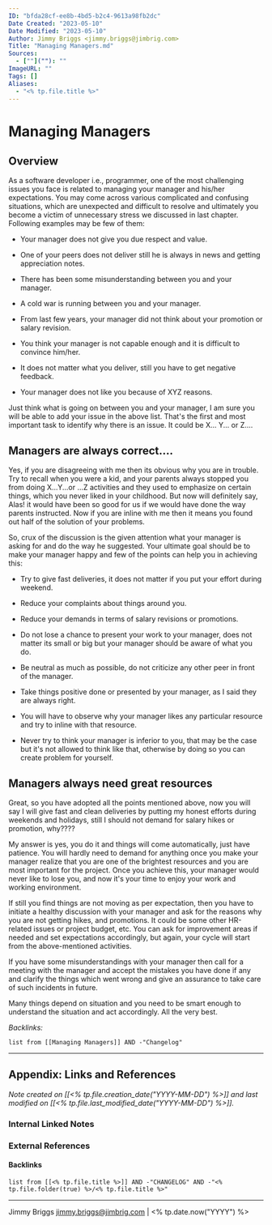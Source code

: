 ```yaml
---
ID: "bfda28cf-ee8b-4bd5-b2c4-9613a98fb2dc"
Date Created: "2023-05-10"
Date Modified: "2023-05-10"
Author: Jimmy Briggs <jimmy.briggs@jimbrig.com>
Title: "Managing Managers.md"
Sources: 
  - [""](""): ""
ImageURL: ""
Tags: []
Aliases:
  - "<% tp.file.title %>"
---
```



# Managing Managers

## Overview

As a software developer i.e., programmer, one of the most challenging issues you face is related to managing your manager and his/her expectations. You may come across various complicated and confusing situations, which are unexpected and difficult to resolve and ultimately you become a victim of unnecessary stress we discussed in last chapter. Following examples may be few of them:

-   Your manager does not give you due respect and value.
    
-   One of your peers does not deliver still he is always in news and getting appreciation notes.
    
-   There has been some misunderstanding between you and your manager.
    
-   A cold war is running between you and your manager.
    
-   From last few years, your manager did not think about your promotion or salary revision.
    
-   You think your manager is not capable enough and it is difficult to convince him/her.
    
-   It does not matter what you deliver, still you have to get negative feedback.
    
-   Your manager does not like you because of XYZ reasons.
    

Just think what is going on between you and your manager, I am sure you will be able to add your issue in the above list. That's the first and most important task to identify why there is an issue. It could be X... Y... or Z....

## Managers are always correct....

Yes, if you are disagreeing with me then its obvious why you are in trouble. Try to recall when you were a kid, and your parents always stopped you from doing X...Y...or ...Z activities and they used to emphasize on certain things, which you never liked in your childhood. But now will definitely say, Alas! it would have been so good for us if we would have done the way parents instructed. Now if you are inline with me then it means you found out half of the solution of your problems.

So, crux of the discussion is the given attention what your manager is asking for and do the way he suggested. Your ultimate goal should be to make your manager happy and few of the points can help you in achieving this:

-   Try to give fast deliveries, it does not matter if you put your effort during weekend.
    
-   Reduce your complaints about things around you.
    
-   Reduce your demands in terms of salary revisions or promotions.
    
-   Do not lose a chance to present your work to your manager, does not matter its small or big but your manager should be aware of what you do.
    
-   Be neutral as much as possible, do not criticize any other peer in front of the manager.
    
-   Take things positive done or presented by your manager, as I said they are always right.
    
-   You will have to observe why your manager likes any particular resource and try to inline with that resource.
    
-   Never try to think your manager is inferior to you, that may be the case but it's not allowed to think like that, otherwise by doing so you can create problem for yourself.


## Managers always need great resources

Great, so you have adopted all the points mentioned above, now you will say I will give fast and clean deliveries by putting my honest efforts during weekends and holidays, still I should not demand for salary hikes or promotion, why????

My answer is yes, you do it and things will come automatically, just have patience. You will hardly need to demand for anything once you make your manager realize that you are one of the brightest resources and you are most important for the project. Once you achieve this, your manager would never like to lose you, and now it's your time to enjoy your work and working environment.

If still you find things are not moving as per expectation, then you have to initiate a healthy discussion with your manager and ask for the reasons why you are not getting hikes, and promotions. It could be some other HR-related issues or project budget, etc. You can ask for improvement areas if needed and set expectations accordingly, but again, your cycle will start from the above-mentioned activities.

If you have some misunderstandings with your manager then call for a meeting with the manager and accept the mistakes you have done if any and clarify the things which went wrong and give an assurance to take care of such incidents in future.

Many things depend on situation and you need to be smart enough to understand the situation and act accordingly. All the very best.


*Backlinks:*

```dataview
list from [[Managing Managers]] AND -"Changelog"
```

***

## Appendix: Links and References

*Note created on [[<% tp.file.creation_date("YYYY-MM-DD") %>]] and last modified on [[<% tp.file.last_modified_date("YYYY-MM-DD") %>]].*

### Internal Linked Notes

### External References

#### Backlinks

```dataview
list from [[<% tp.file.title %>]] AND -"CHANGELOG" AND -"<% tp.file.folder(true) %>/<% tp.file.title %>"
```


***

Jimmy Briggs <jimmy.briggs@jimbrig.com> | <% tp.date.now("YYYY") %>